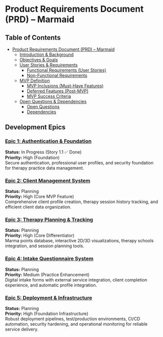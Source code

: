 # Product Requirements Document (PRD) – Marmaid

## Table of Contents

- [Product Requirements Document (PRD) – Marmaid](#table-of-contents)
  - [Introduction & Background](./introduction-background.md)
  - [Objectives & Goals](./objectives-goals.md)
  - [User Stories & Requirements](./user-stories-requirements.md)
    - [Functional Requirements (User Stories)](./user-stories-requirements.md#functional-requirements-user-stories)
    - [Non-Functional Requirements](./user-stories-requirements.md#non-functional-requirements)
  - [MVP Definition](./mvp-definition.md)
    - [MVP Inclusions (Must-Have Features)](./mvp-definition.md#mvp-inclusions-must-have-features)
    - [Deferred Features (Post-MVP)](./mvp-definition.md#deferred-features-post-mvp)
    - [MVP Success Criteria](./mvp-definition.md#mvp-success-criteria)
  - [Open Questions & Dependencies](./open-questions-dependencies.md)
    - [Open Questions](./open-questions-dependencies.md#open-questions)
    - [Dependencies](./open-questions-dependencies.md#dependencies)

## Development Epics

### [Epic 1: Authentication & Foundation](./epic-1-authentication-foundation.md)
**Status:** In Progress (Story 1.1 ✅ Done)  
**Priority:** High (Foundation)  
Secure authentication, professional user profiles, and security foundation for therapy practice data management.

### [Epic 2: Client Management System](./epic-2-client-management.md)  
**Status:** Planning  
**Priority:** High (Core MVP Feature)  
Comprehensive client profile creation, therapy session history tracking, and efficient client data organization.

### [Epic 3: Therapy Planning & Tracking](./epic-3-therapy-planning-tracking.md)  
**Status:** Planning  
**Priority:** High (Core Differentiator)  
Marma points database, interactive 2D/3D visualizations, therapy schools integration, and session planning tools.

### [Epic 4: Intake Questionnaire System](./epic-4-intake-questionnaire.md)  
**Status:** Planning  
**Priority:** Medium (Practice Enhancement)  
Digital intake forms with external service integration, client completion experience, and automatic profile integration.

### [Epic 5: Deployment & Infrastructure](./epic-5-deployment-infrastructure.md)  
**Status:** Planning  
**Priority:** High (Foundation Infrastructure)  
Robust deployment pipelines, test/production environments, CI/CD automation, security hardening, and operational monitoring for reliable service delivery.
